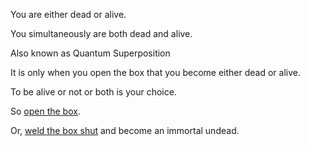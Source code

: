 You are either dead or alive.

You simultaneously are both dead and alive.

Also known as Quantum Superposition

It is only when you open the box that you become either dead or alive.

To be alive or not or both is your choice.

So [open the box](dead-or-alive/dead-or-alive.md).

Or, [weld the box shut](undead/undead.md) and become an immortal undead.